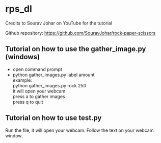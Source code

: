 # rps_dl
Credits to Sourav Johar on YouTube for the tutorial

Github repository:
https://github.com/SouravJohar/rock-paper-scissors

## Tutorial on how to use the gather_image.py (windows)
- open command prompt
- python gather_images.py label amount <br/>
example: <br>
python gather_images.py rock 250 <br>
it will open your webcam <br>
press a to gather images <br>
press q to quit <br>

## Tutorial on how to use test.py
Run the file, it will open your webcam. Follow the text on your webcam window.
